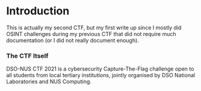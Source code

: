 # Introduction
This is actually my second CTF, but my first write up since I mostly did OSINT challenges during my previous CTF that did not require much documentation (or I did not really document enough).

### The CTF Itself
DSO-NUS CTF 2021 is a cybersecurity Capture-The-Flag challenge open to all students from local tertiary institutions, jointly organised by DSO National Laboratories and NUS Computing.
